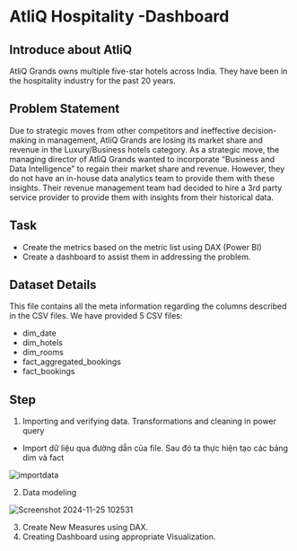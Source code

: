 # AtliQ Hospitality -Dashboard

## Introduce about AtliQ
AtliQ Grands owns multiple five-star hotels across India. They have been in the hospitality industry for the past 20 years. 

## Problem Statement
Due to strategic moves from other competitors and ineffective decision-making in management, AtliQ Grands are losing its market share and revenue in the Luxury/Business hotels category. As a strategic move, the managing director of AtliQ Grands wanted to incorporate “Business and Data Intelligence” to regain their market share and revenue. However, they do not have an in-house data analytics team to provide them with these insights. Their revenue management team had decided to hire a 3rd party service provider to provide them with insights from their historical data.

## Task
- Create the metrics based on the metric list using DAX (Power BI)
- Create a dashboard to assist them in addressing the problem.

## Dataset Details
This file contains all the meta information regarding the columns described in the CSV files. We have provided 5 CSV files:
* dim_date
* dim_hotels
* dim_rooms
* fact_aggregated_bookings
* fact_bookings

## Step 
1) Importing and verifying data. Transformations and cleaning in power query
* Import dữ liệu qua đường dẫn của file. Sau đó ta thực hiện tạo các bảng dim và fact

![importdata](https://github.com/user-attachments/assets/8e7d124d-e88e-453f-be38-0e3b3c3581dc)

2) Data modeling

![Screenshot 2024-11-25 102531](https://github.com/user-attachments/assets/b58da8af-bc9b-441d-8d81-1b111a97f1b1)

3) Create New Measures using DAX.
4) Creating Dashboard using appropriate Visualization.






